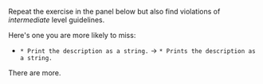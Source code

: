 <panel header="{{ icon_Q }} Find intermediate coding standard violations">
<question >

Repeat the exercise in the panel below but also find violations of _intermediate_ level guidelines.

<include src="../basic/q-listViolations.md" />

<panel type="seamless" header="Hint" minimized>

Here's one you are more likely to miss:
* `* Print the description as a string.` → `* Prints the description as a string.`

There are more.

</panel>

</question>
</panel>
